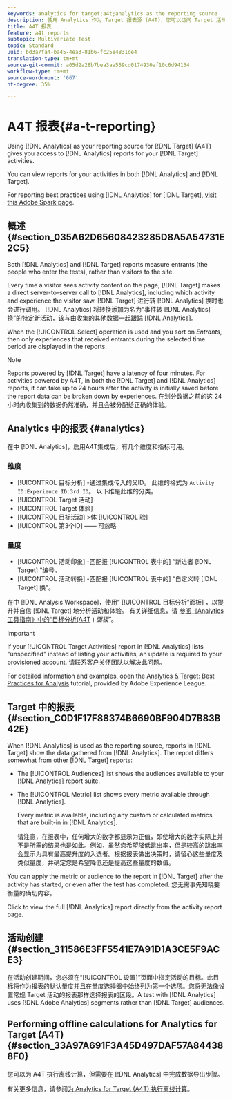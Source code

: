 ```yaml
---
keywords: analytics for target;a4t;analytics as the reporting source
description: 使用 Analytics 作为 Target 报表源 (A4T)，您可以访问 Target 活动的 Analytics 报表。
title: A4T 报表
feature: a4t reports
subtopic: Multivariate Test
topic: Standard
uuid: bd3a7fa4-ba45-4ea3-81b6-fc2584831ce4
translation-type: tm+mt
source-git-commit: a05d2a28b7bea3aa559cd0174930af10c6d94134
workflow-type: tm+mt
source-wordcount: '667'
ht-degree: 35%

---
```



# A4T 报表{#a-t-reporting}

Using [!DNL Analytics] as your reporting source for [!DNL Target] (A4T) gives you access to [!DNL Analytics] reports for your [!DNL Target] activities.

You can view reports for your activities in both [!DNL Analytics] and [!DNL Target].

For reporting best practices using [!DNL Analytics] for [!DNL Target], [visit this Adobe Spark page](https://spark.adobe.com/page/Lo3Spm4oBOvwF/).

## 概述 {#section_035A62D65608423285D8A5A54731E2C5}

Both [!DNL Analytics] and [!DNL Target] reports measure entrants (the people who enter the tests), rather than visitors to the site.

Every time a visitor sees activity content on the page, [!DNL Target] makes a direct server-to-server call to [!DNL Analytics], including which activity and experience the visitor saw. [!DNL Target] 进行转 [!DNL Analytics] 换时也会进行调用。 [!DNL Analytics] 将转换添加为名为“事件转 [!DNL Analytics] 换”的特定新活动，该与由收集的其他数据一起跟踪 [!DNL Analytics]。

When the [!UICONTROL Select] operation is used and you sort on *Entrants*, then only experiences that received entrants during the selected time period are displayed in the reports.

>[!NOTE]
>
>Reports powered by [!DNL Target] have a latency of four minutes. For activities powered by A4T, in both the [!DNL Target] and [!DNL Analytics] reports, it can take up to 24 hours after the activity is initially saved before the report data can be broken down by experiences. 在划分数据之前的这 24 小时内收集到的数据仍然准确，并且会被分配给正确的体验。

## Analytics 中的报表 {#analytics}

在中 [!DNL Analytics]，启用A4T集成后，有几个维度和指标可用。

### 维度

* [!UICONTROL 目标分析] -通过集成传入的父ID。 此维的格式为 `Activity ID:Experience ID:3rd ID`。 以下维是此维的分类。
* [!UICONTROL Target 活动]
* [!UICONTROL Target 体验]
* [!UICONTROL 目标活动] >体 [!UICONTROL 验]
* [!UICONTROL 第3个ID] —— 可忽略

### 量度

* [!UICONTROL 活动印象] -匹配报 [!UICONTROL 表中的] “新进者 [!DNL Target] ”编号。
* [!UICONTROL 活动转换] -匹配报 [!UICONTROL 表中的] “自定义转 [!DNL Target] 换”。

在中 [!DNL Analysis Workspace]，使用“ [!UICONTROL 目标分析”面板] ，以提升并自信 [!DNL Target] 地分析活动和体验。 有关详细信息，请 [参阅《Analytics工具指南》中的“目标分析(A4T](https://experienceleague.adobe.com/docs/analytics/analyze/analysis-workspace/panels/a4t-panel.html) ) *面板”*。

>[!IMPORTANT]
>
>If your [!UICONTROL Target Activities] report in [!DNL Analytics] lists &quot;unspecified&quot; instead of listing your activities, an update is required to your provisioned account. 请联系客户关怀团队以解决此问题。

For detailed information and examples, open the [Analytics &amp; Target: Best Practices for Analysis](https://spark.adobe.com/page/Lo3Spm4oBOvwF/) tutorial, provided by Adobe Experience League.

## Target 中的报表 {#section_C0D1F17F88374B6690BF904D7B83B42E}

When [!DNL Analytics] is used as the reporting source, reports in [!DNL Target] show the data gathered from [!DNL Analytics]. The report differs somewhat from other [!DNL Target] reports:

* The [!UICONTROL Audiences] list shows the audiences available to your [!DNL Analytics] report suite.
* The [!UICONTROL Metric] list shows every metric available through [!DNL Analytics].

   Every metric is available, including any custom or calculated metrics that are built-in in [!DNL Analytics].

   请注意，在报表中，任何增大的数字都显示为正值，即使增大的数字实际上并不是所需的结果也是如此。例如，虽然您希望降低跳出率，但是较高的跳出率会显示为具有最高提升度的入选者。根据报表做出决策时，请留心这些量度及类似量度，并确定您是希望降低还是提高这些量度的数值。

You can apply the metric or audience to the report in [!DNL Target] after the activity has started, or even after the test has completed. 您无需事先知晓要衡量的确切内容。

Click to view the full [!DNL Analytics] report directly from the activity report page.

## 活动创建 {#section_311586E3FF5541E7A91D1A3CE5F9ACE3}

在活动创建期间，您必须在“[!UICONTROL 设置]”页面中指定活动的目标。此目标将作为报表的默认量度并且在量度选择器中始终列为第一个选项。您将无法像设置常规 Target 活动的报表那样选择报表的区段。A test with [!DNL Analytics] uses [!DNL Adobe Analytics] segments rather than [!DNL Target] audiences.

## Performing offline calculations for Analytics for Target (A4T) {#section_33A97A691F3A45D497DAF57A844388F0}

您可以为 A4T 执行离线计算，但需要在 [!DNL Analytics] 中完成数据导出步骤。

有关更多信息，请参阅[为 Analytics for Target (A4T) 执行离线计算](/help/c-reports/conversion-rate.md#concept_0D0002A1EBDF420E9C50E2A46F36629B)。
